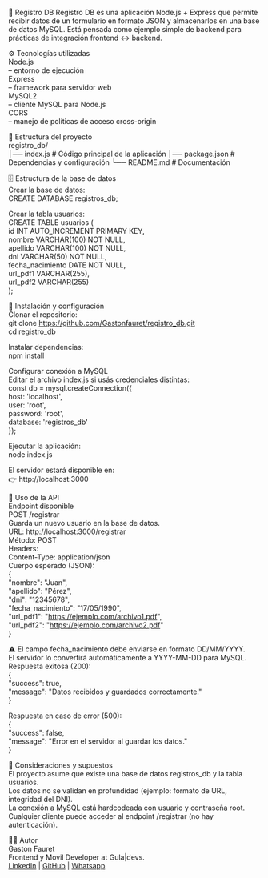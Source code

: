 📖 Registro DB
Registro DB es una aplicación Node.js + Express que permite recibir datos de un formulario en formato JSON y almacenarlos en una base de datos MySQL.
Está pensada como ejemplo simple de backend para prácticas de integración frontend ↔ backend.

⚙️ Tecnologías utilizadas <br>
Node.js <br>
 – entorno de ejecución <br>
Express <br>
 – framework para servidor web <br>
MySQL2 <br>
 – cliente MySQL para Node.js <br>
CORS <br>
 – manejo de políticas de acceso cross-origin <br>

📂 Estructura del proyecto <br>
registro_db/ <br>
│── index.js         # Código principal de la aplicación
│── package.json     # Dependencias y configuración
└── README.md        # Documentación

🗄️ Estructura de la base de datos <br>
Crear la base de datos: <br>
CREATE DATABASE registros_db;

Crear la tabla usuarios: <br>
CREATE TABLE usuarios ( <br>
  id INT AUTO_INCREMENT PRIMARY KEY, <br>
  nombre VARCHAR(100) NOT NULL, <br>
  apellido VARCHAR(100) NOT NULL, <br>
  dni VARCHAR(50) NOT NULL, <br>
  fecha_nacimiento DATE NOT NULL, <br>
  url_pdf1 VARCHAR(255), <br>
  url_pdf2 VARCHAR(255) <br>
); <br>

🔧 Instalación y configuración <br>
Clonar el repositorio: <br>
git clone https://github.com/Gastonfauret/registro_db.git <br>
cd registro_db

Instalar dependencias: <br>
npm install

Configurar conexión a MySQL <br>
Editar el archivo index.js si usás credenciales distintas: <br>
const db = mysql.createConnection({ <br>
  host: 'localhost', <br>
  user: 'root', <br>
  password: 'root', <br>
  database: 'registros_db' <br>
}); <br>

Ejecutar la aplicación: <br>
node index.js

El servidor estará disponible en: <br>
👉 http://localhost:3000

🚀 Uso de la API <br>
Endpoint disponible <br>
POST /registrar <br>
Guarda un nuevo usuario en la base de datos. <br>
URL: http://localhost:3000/registrar <br>
Método: POST <br>
Headers: <br>
Content-Type: application/json <br>
Cuerpo esperado (JSON): <br>
{ <br>
  "nombre": "Juan", <br>
  "apellido": "Pérez", <br>
  "dni": "12345678", <br>
  "fecha_nacimiento": "17/05/1990", <br>
  "url_pdf1": "https://ejemplo.com/archivo1.pdf", <br>
  "url_pdf2": "https://ejemplo.com/archivo2.pdf" <br>
} <br>

⚠️ El campo fecha_nacimiento debe enviarse en formato DD/MM/YYYY. <br>
El servidor lo convertirá automáticamente a YYYY-MM-DD para MySQL. <br>
Respuesta exitosa (200): <br>
{ <br>
  "success": true, <br>
  "message": "Datos recibidos y guardados correctamente." <br>
} <br>

Respuesta en caso de error (500): <br>
{ <br>
  "success": false, <br>
  "message": "Error en el servidor al guardar los datos." <br>
} <br>

📌 Consideraciones y supuestos <br>
El proyecto asume que existe una base de datos registros_db y la tabla usuarios.<br>
Los datos no se validan en profundidad (ejemplo: formato de URL, integridad del DNI).<br>
La conexión a MySQL está hardcodeada con usuario y contraseña root.<br>
Cualquier cliente puede acceder al endpoint /registrar (no hay autenticación).<br>

👨‍💻 Autor <br>
Gaston Fauret <br>
Frontend y Movil Developer at Gula|devs. <br>
<a href="https://www.linkedin.com/in/gastonfauret/">LinkedIn</a> | <a href="https://github.com/Gastonfauret">GitHub</a> | <a href="https://wa.me/542281595799">Whatsapp</a>


